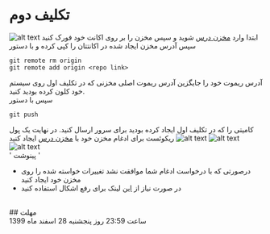 # تکلیف دوم

ابتدا وارد [مخزن درس](https://github.com/RAAvenger/MabahesVizhe2-GitCourse) شوید و سپس مخزن را بر روی اکانت خود فورک کنید
![alt text](https://github.com/RAAvenger/MabahesVizhe2-GitCourse/blob/main/hw2/img1.jpg?raw=true)
سپس آدرس مخزن ایجاد شده در اکانتتان را کپی کرده و با دستور 
```git
git remote rm origin
git remote add origin <repo link>
```
آدرس ریموت خود را جایگزین آدرس ریموت اصلی مخزنی که در تکلیف اول روی سیستم خود کلون کرده بودید کنید.
<br />
سپس با دستور 
```git
git push
```
کامیتی را که در تکلیف اول ایجاد کرده بودید برای سرور ارسال کنید.
در نهایت یک پول ریکوئست برای ادغام مخزن خود با [مخزن درس](https://github.com/RAAvenger/MabahesVizhe2-GitCourse) ایجاد کنید
![alt text](https://github.com/RAAvenger/MabahesVizhe2-GitCourse/blob/main/hw2/img2.jpg?raw=true)
![alt text](https://github.com/RAAvenger/MabahesVizhe2-GitCourse/blob/main/hw2/img3.jpg?raw=true)
![alt text](https://github.com/RAAvenger/MabahesVizhe2-GitCourse/blob/main/hw2/img4.jpg?raw=true)
<br />
' پینوشت '
- درصورتی که با درخواست ادغام شما موافقت نشد تغییرات خواسته شده را روی مخزن خود ایجاد کنید 
- در صورت نیاز از [این](https://stackoverflow.com/questions/14906187/how-to-submit-a-pull-request-from-a-cloned-repo) لینک برای رفع اشکال استفاده کنید
<br />
## مهلت
<br />
ساعت 23:59 روز پنجشنبه 28 اسفند ماه 1399
